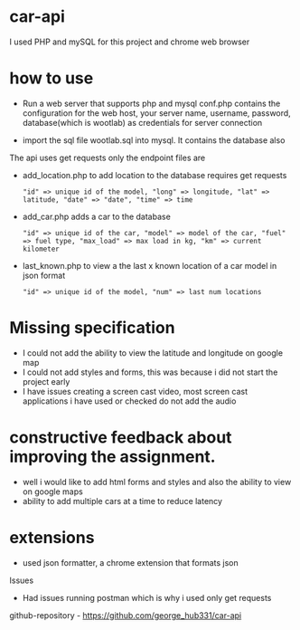 # car-api
I used PHP and mySQL for this project and chrome web browser

# how to use

- Run a web server that supports php and mysql
conf.php contains the configuration for the web host, your server name, username, password, database(which is wootlab) as credentials for server connection

- import the sql file wootlab.sql into mysql.
It contains the database also

The api uses get requests only
the endpoint files are 

- add_location.php to add location to the database requires get requests


      "id" => unique id of the model, "long" => longitude, "lat" => latitude, "date" => "date", "time" => time
      
- add_car.php adds a car to the database

      "id" => unique id of the car, "model" => model of the car, "fuel" => fuel type, "max_load" => max load in kg, "km" => current kilometer
      
- last_known.php to view a the last x known location of a car model in json format

      "id" => unique id of the model, "num" => last num locations

# Missing specification
- I could not add the ability to view the latitude and longitude on google map
- I could not add styles and forms, this was because i did not start the project early
- I have issues creating a screen cast video, most screen cast applications i have used or checked do not add the audio

# constructive feedback about improving the assignment.

- well i would like to add html forms and styles and also the ability to view on google maps
- ability to add multiple cars at a time to reduce latency

# extensions
- used json formatter, a chrome extension that formats json

Issues

- Had issues running postman which is why i used only get requests

github-repository - https://github.com/george_hub331/car-api

